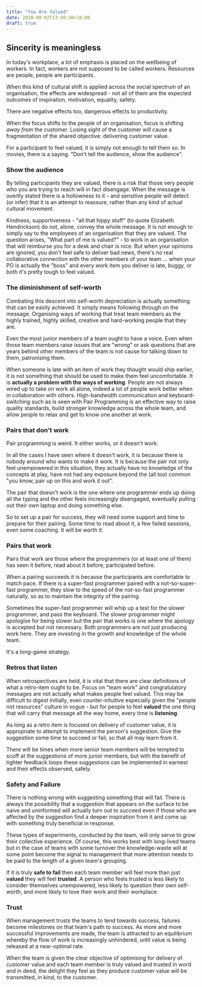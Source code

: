 ```yaml
---
title: "You Are Valued"
date: 2020-08-02T13:50:50+10:00
draft: true
---
```


## Sincerity is meaningless

In today's workplace, a lot of emphasis is placed on the wellbeing of workers.
In fact, workers are not supposed to be called workers. Resources are people, people are participants.

When this kind of cultural shift is applied across the social spectrum of an organisation, the effects are widespread - not all of them are the expected outcomes of inspiration, motivation, equality, safety.

There are negative effects too, dangerous effects to productivity.

When the focus shifts to the people of an organisation, focus is shifting _away from_ the customer. Losing sight of the customer will cause a fragmentation of the shared objective: delivering customer value.

For a participant to feel valued, it is simply not enough to tell them so. In movies, there is a saying. "Don't tell the audience, show the audience".

### Show the audience

By telling participants they are valued, there is a risk that those very people who you are trying to reach will in fact disengage. When the message is overtly stated there is a hollowness to it - and sensitive people will detect (or infer) that it is an attempt to reassure, rather than any kind of actual cultural movement.

Kindness, supportiveness - "all that hippy stuff" (to quote Elizabeth Hendrickson) do not, alone, convey the whole message. It is not enough to simply say to the employees of an organisation that they are valued. The question arises, "What part of me is valued?" - to work in an organisation that will reimburse you for a desk and chair is nice. But when your opinions are ignored, you don't feel safe to deliver bad news, there's no real collaborative connection with the other members of your team ... when your PO is actually the "boss" and every work item you deliver is late, buggy, or both it's pretty tough to feel valued.

### The diminishment of self-worth

Combating this descent into self-worth depreciation is actually something that can be easily achieved. It simply means following through on the message. Organising ways of working that treat team members as the highly trained, highly skilled, creative and hard-working people that they are.

Even the most junior members of a team ought to have a voice. Even when those team members raise issues that are "wrong" or ask questions that are years behind other members of the team is not cause for talking down to them, patronising them.

When someone is late with an item of work they thought would ship earlier, it is not something that should be used to make them feel uncomfortable. It is **actually a problem with the ways of working**. People are not always wired up to take on work all alone, indeed a lot of people work better when in collaboration with others. High-bandwidth communication and keyboard-switching such as is seen with Pair Programming is an effective way to raise quality standards, build stronger knowledge across the whole team, and allow people to relax and get to know one another at work.

### Pairs that don't work

Pair programming is weird. It either works, or it doesn't work.

In all the cases I have seen where it doesn't work, it is because there is nobody around who wants to make it work. It is because the pair not only feel unempowered in this situation, they actually have no knowledge of the concepts at play, have not had any exposure beyond the (all too) common "you know, pair up on this and work it out".

The pair that doesn't work is the one where one programmer ends up doing all the typing and the other feels increasingly disengaged, eventually pulling out their own laptop and doing something else.

So to set up a pair for success, they will need some support and time to prepare for their pairing. Some time to read about it, a few failed sessions, even some coaching. It will be worth it.

### Pairs that work

Pairs that work are those where the programmers (or at least one of them) has seen it before, read about it before, participated before.

When a pairing succeeds it is because the participants are comfortable to match pace. If there is a super-fast programmer paired with a not-so-super-fast programmer, they slow to the speed of the not-so-fast programmer naturally, so as to maintain the integrity of the pairing.

Sometimes the super-fast programmer will whip up a test for the slower programmer, and pass the keyboard. The slower programmer might apologise for being slower but the pair that works is one where the apology is accepted but not necessary. Both programmers are not just producing work here. They are investing in the growth and knowledge of the whole team.

It's a long-game strategy.

### Retros that listen

When retrospectives are held, it is vital that there are clear definitions of what a retro-item ought to be. Focus on "team work" and congratulatory messages are not actually what makes people feel valued. This may be difficult to digest initially, even counter-intuitive especially given the "people not resources" culture in vogue - but for people to feel **valued** the one thing that will carry that message all the way home, every time is **listening**.

As long as a retro item is focused on delivery of customer value, it is appropriate to attempt to implement the person's suggestion. Give the suggestion some time to succeed or fail, so that all may learn from it.

There will be times when more senior team members will be tempted to scoff at the suggestions of more junior members, but with the benefit of tighter feedback loops these suggestions can be implemented in earnest and their effects observed, safely.

### Safety and Failure

There is nothing wrong with suggesting something that will fail. There is always the possibility that a suggestion that appears on the surface to be naive and uninformed will actually turn out to succeed even if those who are affected by the suggestion find a deeper inspiration from it and come up with something truly beneficial in response.

These types of experiments, conducted by the team, will only serve to grow their collective experience. Of course, this works best with long-lived teams but in the case of teams with some turnover the knowledge-waste will at some point become the signal to management that more attention needs to be paid to the length of a given team's grouping.

If it is truly **safe to fail** then each team member will feel more than just **valued** they will feel **trusted**. A person who feels trusted is less likely to consider themselves unempowered, less likely to question their own self-worth, and more likely to love their work and their workplace.

### Trust

When management trusts the teams to tend towards success, failures become milestones on that team's path to success. As more and more successful improvements are made, the team is attracted to an equilibrium whereby the flow of work is increasingly unhindered, until value is being released at a near-optimal rate.

When the team is given the clear objective of optimising for delivery of customer value and each team member is truly valued and trusted in word and in deed, the delight they feel as they produce customer value will be transmitted, in kind, to the customer.
